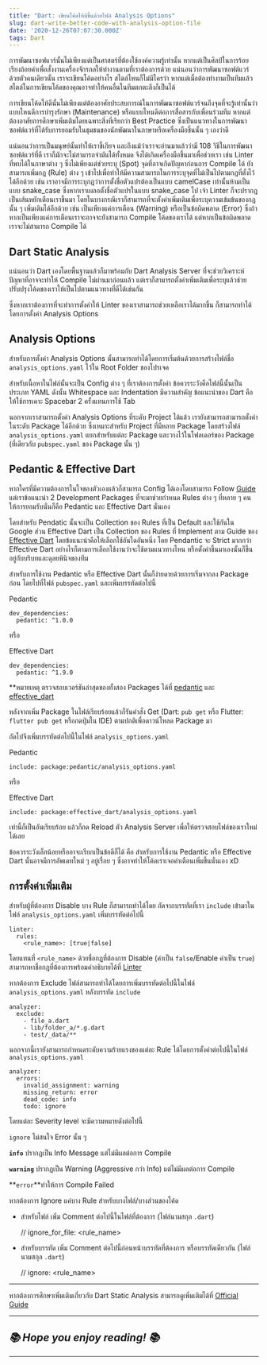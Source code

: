 ```yaml
---
title: "Dart: เขียนโค้ดให้ดีขึ้นด้วยไฟล์ Analysis Options"
slug: dart-write-better-code-with-analysis-option-file
date: '2020-12-26T07:07:30.000Z'
tags: Dart
---
```


การพัฒนาซอฟแวร์นั้นไม่เพียงแต่เป็นศาสตร์ที่ต้องใช้องค์ความรู้เท่านั้น หากแต่เป็นศิลป์ในการร้อยเรียงถ้อยคำเพื่อสั่งงานเครื่องจักรกลให้ทำงานตามที่เราต้องการด้วย แน่นอนว่าการพัฒนาซอฟต์แวร์ด้วยตัวคนเดียวนั้น เราจะเขียนโค้ดอย่างไร สไตล์ไหนก็ไม่มีใครว่า หากแต่เมื่อต้องทำงานเป็นทีมแล้ว สไตล์ในการเขียนโค้ดของคุณอาจทำให้คนอื่นในทีมตกตะลึงก็เป็นได้

การเขียนโค้ดให้ดีนั้นไม่เพียงแต่ต้องอาศัยประสบการณ์ในการพัฒนาซอฟต์แวร์จนถึงจุดที่จะรู้เท่านั้นว่าแบบไหนดีการบำรุงรักษา (Maintenance) หรือแบบไหนดีต่อการสื่อสารกับเพื่อนร่วมทีม หากแต่ต้องอาศัยการศึกษาเพิ่มเติมโดยเฉพาะสิ่งที่เรียกว่า Best Practice ซึ่งเป็นแนวทางในการพัฒนาซอฟต์แวร์ที่ได้รับการยอมรับในชุมชนของนักพัฒนาในภาษาหรือเครื่องมือชิ้นนั้น ๆ เองว่าดี

แน่นอนว่าการเป็นมนุษย์นั้นทำให้เราขี้เกียจ และถึงแม้ว่าเราจะอ่านมาแล้วว่ามี 108 วิธีในการพัฒนาซอฟต์แวร์ที่ดี เราก็มักจะไม่สามารถจำมันได้ทั้งหมด จึงได้เกิดเครื่องมือขึ้นมาเพื่อช่วยเรา เช่น Linter ที่พบได้ในภาษาต่าง ๆ ซึ่งไม่เพียงแต่ช่วยระบุ (Spot) จุดที่อาจเกิดปัญหาก่อนการ Compile ได้ ยังสามารถเพิ่มกฎ (Rule) ต่าง ๆ เข้าไปเพื่อทำให้มีความสามารถในการระบุจุดที่ไม่เป็นไปตามกฎที่ตั้งไว้ได้อีกด้วย เช่น เราอาจมีการระบุกฎว่าการตั้งชื่อตัวแปรต้องเป็นแบบ camelCase เท่านั้นห้ามเป็นแบบ snake_case ซึ่งหากเราเผลอตั้งชื่อตัวแปรในแบบ snake_case ไป เจ้า Linter ก็จะปรากฎเป็นเส้นหยักเตือนเราขึ้นมา โดยในบางกรณีเราก็สามารถที่จะตั้งค่าเพิ่มเติมเพื่อระบุความเข้มข้นของกฎนั้น ๆ เพิ่มเติมได้อีกด้วย เช่น เป็นเพียงแค่การเตือน (Warning) หรือเป็นข้อผิดพลาด (Error) ซึ่งถ้าหากเป็นเพียงแค่การเตือนเราจะอาจจะยังสามารถ Compile โค้ดของเราได้ แต่หากเป็นข้อผิดพลาด เราจะไม่สามารถ Compile ได้

## Dart Static Analysis

แน่นอนว่า Dart เองโดยพื้นฐานแล้วก็มาพร้อมกับ Dart Analysis Server ที่จะช่วยวิเคราะห์ปัญหาที่อาจจะทำให้ Compile ไม่ผ่านมาก่อนแล้ว แต่เราก็สามารถตั้งค่าเพิ่มเติมเพื่อระบุแล้วช่วยปรับปรุงโค้ดของเราให้เป็นไปตามแนวทางที่ดีได้เช่นกัน

ซึ่งหากเราต้องการที่จะทำการตั้งค่าให้ Linter ของเราสามารถช่วยเหลือเราได้มากขึ้น ก็สามารถทำได้โดยการตั้งค่า Analysis Options

## Analysis Options

สำหรับการตั้งค่า Analysis Options นั้นสามารถทำได้โดยการเริ่มต้นด้วยการสร้างไฟล์ชื่อ `analysis_options.yaml` ไว้ใน Root Folder ของโปรเจค

สำหรับเนื้อหาในไฟล์นั้นจะเป็น Config ต่าง ๆ ที่เราต้องการตั้งค่า ข้อควรระวังคือไฟล์นี้นั้นเป็นประเภท YAML ดังนั้น Whitespace และ Indentation มีความสำคัญ ข้อแนะนำของ Dart คือให้ใช้การเคาะ Spacebar 2 ครั้งแทนการใช้ Tab

นอกจากเราสามารถตั้งค่า Analysis Options ที่ระดับ Project ได้แล้ว เรายังสามารถสามารถตั้งค่าในระดับ Package ได้อีกด้วย ซึ่งเหมาะสำหรับ Project ที่มีหลาย Package โดยสร้างไฟล์ `analysis_options.yaml` แยกสำหรับแต่ละ Package และวางไว้ในโฟลเดอร์ของ Package (ที่เดียวกับ `pubspec.yaml` ของ Package นั้น ๆ)

## Pedantic & Effective Dart

หากใครที่มีความต้องการในใจของตัวเองแล้วก็สามารถ Config ได้เองโดยสามารถ Follow [Guide](https://dart.dev/guides/language/analysis-options) แต่เราข้อแนะนำ 2 Development Packages ที่จะมาช่วยกำหนด Rules ต่าง ๆ ที่หลาย ๆ คนให้การยอมรับนั่นก็คือ Pedantic และ Effective Dart นั่นเอง

โดยสำหรับ Pendatic นั้นจะเป็น Collection ของ Rules ที่เป็น Default และใช้กันใน Google ส่วน Effective Dart เป็น Collection ของ Rules ที่ Implement ตาม Guide ของ [Effective Dart](https://dart.dev/guides/language/effective-dart) โดยข้อแนะนำคือให้เลือกใช้อันใดอันหนึ่ง โดย Pendantic จะ Strict มากกว่า Effective Dart อย่างไรก็ตามการเลือกใช้งานว่าจะใช้ตามแนวทางไหน หรือตั้งค่าขึ้นมาเองนั้นก็ขึ้นอยู่กับบริบทและดุลยพินิจของทีม

สำหรับการใช้งาน Pedantic หรือ Effective Dart นั้นก็ง่ายดายด้วยการเริ่มจากลง Package ก่อน โดยไปที่ไฟล์ `pubspec.yaml` และเพิ่มบรรทัดต่อไปนี้

Pedantic

    dev_dependencies:
      pedantic: ^1.0.0

หรือ

Effective Dart

    dev_dependencies:
      pedantic: ^1.9.0

**หมายเหตุ ตรวจสอบเวอร์ชันล่าสุดของทั้งสอง Packages ได้ที่ [pedantic](https://pub.dev/packages/pedantic) และ [effective_dart](https://pub.dev/packages/effective_dart)

หลังจากเพิ่ม Package ในไฟล์เรียบร้อยแล้วก็รันคำสั่ง Get (Dart: `pub get` หรือ Flutter: `flutter pub get` หรือกดปุ่มใน IDE) ตามปกติเพื่อดาวน์โหลด Package มา

ถัดไปจึงเพิ่มบรรทัดต่อไปนี้ในไฟล์ `analysis_options.yaml`

Pedantic

    include: package:pedantic/analysis_options.yaml

หรือ

Effective Dart

    include: package:effective_dart/analysis_options.yaml

เท่านี้ก็เป็นอันเรียบร้อย แล้วก็กด Reload ตัว Analysis Server เพื่อให้ตรวจสอบไฟล์ของเราใหม่ได้เลย

ข้อควรระวังเล็กน้อยหรืออาจะเรียกเป็นข้อดีก็ได้ คือ สำหรับการใช้งาน Pedantic หรือ Effective Dart นั้นอาจมีการอัพเดทใหม่ ๆ อยู่เรื่อย ๆ ซึ่งอาจทำให้โค้ดเราเจอคำเตือนเพิ่มขึ้นนั่นเอง xD

## การตั้งค่าเพิ่มเติม

สำหรับผู้ที่ต้องการ Disable บาง Rule ก็สามารถทำได้โดย ถัดจากบรรทัดที่เรา `include` เข้ามาในไฟล์ `analysis_options.yaml` เพิ่มบรรทัดต่อไปนี้

    linter:
      rules:
        <rule_name>: [true|false]

โดยแทนที่ `<rule_name>` ด้วยชื่อกฎที่ต้องการ Disable (ค่าเป็น `false`/Enable ค่าเป็น `true`) สามารถหาชื่อกฎที่ต้องการพร้อมคำอธิบายได้ที่ [Linter](https://dart-lang.github.io/linter/lints/)

หากต้องการ Exclude ไฟล์สามารถทำได้โดยการเพิ่มบรรทัดต่อไปนี้ในไฟล์ `analysis_options.yaml` หลังบรรทัด `include`

    analyzer:
      exclude:
        - file_a.dart
        - lib/folder_a/*.g.dart
        - test/_data/**

นอกจากนี้เรายังสามารถกำหนดระดับความร้ายแรงของแต่ละ Rule ได้โดยการตั้งค่าต่อไปนี้ในไฟล์ `analysis_options.yaml`

    analyzer:
      errors:
        invalid_assignment: warning
        missing_return: error
        dead_code: info
        todo: ignore

โดยแต่ละ Severity level จะมีความหมายดังต่อไปนี้

`ignore` ไม่สนใจ Error นั้น ๆ

**`info`** ปรากฎเป็น Info Message แต่ไม่มีผลต่อการ Compile

**`warning`** ปรากฎเป็น Warning (Aggressive กว่า Info) แต่ไม่มีผลต่อการ Compile

**`error`**ทำให้การ Compile Failed

หากต้องการ Ignore แค่บาง Rule สำหรับบางไฟล์/บางส่วนของโค้ด

- สำหรับไฟล์ เพิ่ม Comment ต่อไปนี้ในไฟล์ที่ต้องการ (ไฟล์นามสกุล `.dart`)

    // ignore_for_file: <rule_name>

- สำหรับบรรทัด เพิ่ม Comment ต่อไปนี้ก่อนหน้าบรรทัดที่ต้องการ หรือบรรทัดเดียวกัน (ไฟล์นามสกุล `.dart`)

    // ignore: <rule_name>

---

หากต้องการศึกษาเพิ่มเติมเกี่ยวกับ Dart Static Analysis สามารถดูเพิ่มเติมได้ที่ [Official Guide](https://dart.dev/guides/language/analysis-options)

---

## *********📚 Hope you enjoy reading! 📚*********

---
